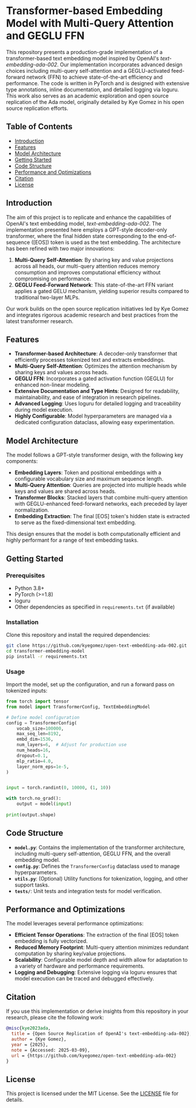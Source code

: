 
# Transformer-based Embedding Model with Multi-Query Attention and GEGLU FFN

This repository presents a production-grade implementation of a transformer-based text embedding model inspired by OpenAI's *text-embedding-ada-002*. Our implementation incorporates advanced design choices including multi-query self-attention and a GEGLU-activated feed-forward network (FFN) to achieve state-of-the-art efficiency and performance. The code is written in PyTorch and is designed with extensive type annotations, inline documentation, and detailed logging via loguru. This work also serves as an academic exploration and open source replication of the Ada model, originally detailed by Kye Gomez in his open source replication efforts.

## Table of Contents

- [Introduction](#introduction)
- [Features](#features)
- [Model Architecture](#model-architecture)
- [Getting Started](#getting-started)
- [Code Structure](#code-structure)
- [Performance and Optimizations](#performance-and-optimizations)
- [Citation](#citation)
- [License](#license)

## Introduction

The aim of this project is to replicate and enhance the capabilities of OpenAI's text embedding model, *text-embedding-ada-002*. The implementation presented here employs a GPT-style decoder-only transformer, where the final hidden state corresponding to the end-of-sequence ([EOS]) token is used as the text embedding. The architecture has been refined with two major innovations:

1. **Multi-Query Self-Attention**: By sharing key and value projections across all heads, our multi-query attention reduces memory consumption and improves computational efficiency without compromising on performance.
2. **GEGLU Feed-Forward Network**: This state-of-the-art FFN variant applies a gated GELU mechanism, yielding superior results compared to traditional two-layer MLPs.

Our work builds on the open source replication initiatives led by Kye Gomez and integrates rigorous academic research and best practices from the latest transformer research.

## Features

- **Transformer-based Architecture**: A decoder-only transformer that efficiently processes tokenized text and extracts embeddings.
- **Multi-Query Self-Attention**: Optimizes the attention mechanism by sharing keys and values across heads.
- **GEGLU FFN**: Incorporates a gated activation function (GEGLU) for enhanced non-linear modeling.
- **Extensive Documentation and Type Hints**: Designed for readability, maintainability, and ease of integration in research pipelines.
- **Advanced Logging**: Uses loguru for detailed logging and traceability during model execution.
- **Highly Configurable**: Model hyperparameters are managed via a dedicated configuration dataclass, allowing easy experimentation.

## Model Architecture

The model follows a GPT-style transformer design, with the following key components:

- **Embedding Layers**: Token and positional embeddings with a configurable vocabulary size and maximum sequence length.
- **Multi-Query Attention**: Queries are projected into multiple heads while keys and values are shared across heads.
- **Transformer Blocks**: Stacked layers that combine multi-query attention with GEGLU-enhanced feed-forward networks, each preceded by layer normalization.
- **Embedding Extraction**: The final [EOS] token's hidden state is extracted to serve as the fixed-dimensional text embedding.

This design ensures that the model is both computationally efficient and highly performant for a range of text embedding tasks.

## Getting Started

### Prerequisites

- Python 3.8+
- PyTorch (>=1.8)
- loguru
- Other dependencies as specified in `requirements.txt` (if available)

### Installation

Clone this repository and install the required dependencies:

```bash
git clone https://github.com/kyegomez/open-text-embedding-ada-002.git
cd transformer-embedding-model
pip install -r requirements.txt
```

### Usage

Import the model, set up the configuration, and run a forward pass on tokenized inputs:

```python
from torch import tensor
from model import TransformerConfig, TextEmbeddingModel

# Define model configuration
config = TransformerConfig(
    vocab_size=100000,
    max_seq_len=8192,
    embd_dim=1536,
    num_layers=6,  # Adjust for production use
    num_heads=16,
    dropout=0.1,
    mlp_ratio=4.0,
    layer_norm_eps=1e-5,
)


input = torch.randint(0, 10000, (1, 10))

with torch.no_grad():
    output = model(input)
    
print(output.shape)

```

## Code Structure

- **`model.py`**: Contains the implementation of the transformer architecture, including multi-query self-attention, GEGLU FFN, and the overall embedding model.
- **`config.py`**: Defines the `TransformerConfig` dataclass used to manage hyperparameters.
- **`utils.py`**: (Optional) Utility functions for tokenization, logging, and other support tasks.
- **`tests/`**: Unit tests and integration tests for model verification.

## Performance and Optimizations

The model leverages several performance optimizations:

- **Efficient Tensor Operations**: The extraction of the final [EOS] token embedding is fully vectorized.
- **Reduced Memory Footprint**: Multi-query attention minimizes redundant computation by sharing key/value projections.
- **Scalability**: Configurable model depth and width allow for adaptation to a variety of hardware and performance requirements.
- **Logging and Debugging**: Extensive logging via loguru ensures that model execution can be traced and debugged effectively.

## Citation

If you use this implementation or derive insights from this repository in your research, please cite the following work:

```bibtex
@misc{kye2023ada,
  title = {Open Source Replication of OpenAI's text-embedding-ada-002},
  author = {Kye Gomez},
  year = {2025},
  note = {Accessed: 2025-03-09},
  url = {https://github.com/kyegomez/open-text-embedding-ada-002}
}
```

## License

This project is licensed under the MIT License. See the [LICENSE](LICENSE) file for details.
